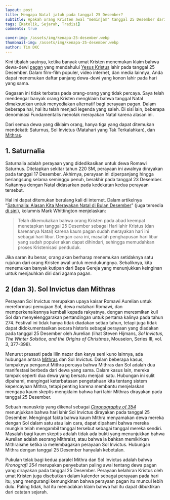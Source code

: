 ```yaml
---
layout: post
title: Mengapa Natal jatuh pada tanggal 25 Desember?
subtitle: Apakah orang Kristen awal "meminjam" tanggal 25 Desember dari orang kafir? Semoga berhasil membuktikannya.
tags: [Katolik, Sejarah, Tradisi]
comments: true

cover-img: /assets/img/kenapa-25-desember.webp
thumbnail-img: /assets/img/kenapa-25-desember.webp
author: Tim DKC
---
```



Kini tibalah saatnya, ketika banyak umat Kristen menemukan klaim bahwa dewa-dewi [pagan](https://www-catholic-com.translate.goog/tract/is-catholicism-pagan?_x_tr_sl=en&_x_tr_tl=id&_x_tr_hl=en&_x_tr_pto=wapp) yang mendahului [Yesus Kristus](https://www-catholic-com.translate.goog/encyclopedia/jesus-christ?_x_tr_sl=en&_x_tr_tl=id&_x_tr_hl=en&_x_tr_pto=wapp) lahir pada tanggal 25 Desember. Dalam film-film populer, video internet, dan media lainnya, Anda dapat menemukan daftar panjang dewa-dewi yang konon lahir pada hari yang sama.

Gagasan ini tidak terbatas pada orang-orang yang tidak percaya. Saya telah mendengar banyak orang Kristen mengklaim bahwa tanggal Natal dimaksudkan untuk menyediakan alternatif bagi perayaan pagan. Dalam beberapa hal, hal itu telah menjadi legenda yang saleh. Di sisi lain, beberapa denominasi Fundamentalis menolak merayakan Natal karena alasan ini.

Dari semua dewa yang diklaim orang, hanya tiga yang dapat ditemukan mendekati: Saturnus, Sol Invictus (Matahari yang Tak Terkalahkan), dan [Mithras](https://www-catholic-com.translate.goog/magazine/print-edition/exposing-the-mithras-myth?_x_tr_sl=en&_x_tr_tl=id&_x_tr_hl=en&_x_tr_pto=wapp).

1\. Saturnalia
--------------

Saturnalia adalah perayaan yang didedikasikan untuk dewa Romawi Saturnus. Ditetapkan sekitar tahun 220 SM, perayaan ini awalnya dirayakan pada tanggal 17 Desember. Akhirnya, perayaan ini diperpanjang hingga berlangsung selama seminggu penuh, berakhir pada tanggal 23 Desember. Kaitannya dengan Natal didasarkan pada kedekatan kedua perayaan tersebut.

Hal ini dapat ditemukan berulang kali di internet. Dalam artikelnya “[Saturnalia: Alasan Kita Merayakan Natal di Bulan Desember](https://translate.google.com/website?sl=en&tl=id&hl=en&client=webapp&u=http://web.archive.org/web/20120426224842/http://voices.yahoo.com/saturnalia-reason-we-celebrate-christmas-december-11973.html?cat%3D37)” (juga tersedia [di sini](https://translate.google.com/website?sl=en&tl=id&hl=en&client=webapp&u=https://www.stepbystep.com/Saturnalia-The-Reason-We-Celebrate-Christmas-in-December-135883/)), kolumnis Mark Whittington menjelaskan:

> Telah dikemukakan bahwa orang Kristen pada abad keempat menetapkan tanggal 25 Desember sebagai Hari lahir Kristus (dan karenanya Natal) karena kaum pagan sudah merayakan hari ini sebagai hari libur. Dengan cara ini, masalah penghapusan hari libur yang sudah populer akan dapat dihindari, sehingga memudahkan proses Kristenisasi penduduk.

Jika saran itu benar, orang akan berharap menemukan setidaknya satu rujukan dari orang Kristen awal untuk mendukungnya. Sebaliknya, kita menemukan banyak kutipan dari Bapa Gereja yang menunjukkan keinginan untuk menjauhkan diri dari agama pagan.

2 (dan 3). Sol Invictus dan Mithras
-----------------------------------

Perayaan Sol Invictus merupakan upaya kaisar Romawi Aurelian untuk mereformasi pemujaan Sol, dewa matahari Romawi, dan memperkenalkannya kembali kepada rakyatnya, dengan meresmikan kuil Sol dan menyelenggarakan pertandingan untuk pertama kalinya pada tahun 274. Festival ini tidak hanya tidak diadakan setiap tahun, tetapi juga tidak dapat didokumentasikan secara historis sebagai perayaan yang diadakan pada tanggal 25 Desember oleh Aurelian (lihat Steven Hijmans, _Sol Invictus, The Winter Solstice, and the Origins of Christmas_, Mouseion, Series III, vol. 3, 377-398).

Menurut prasasti pada lilin nazar dan karya seni kuno lainnya, ada hubungan antara [Mithras](https://www-catholic-com.translate.goog/magazine/print-edition/exposing-the-mithras-myth?_x_tr_sl=en&_x_tr_tl=id&_x_tr_hl=en&_x_tr_pto=wapp) dan Sol Invictus. Dalam beberapa kasus, tampaknya penganut Mithra percaya bahwa Mithras dan Sol adalah dua manifestasi berbeda dari dewa yang sama. Dalam kasus lain, mereka tampak seperti dua dewa yang bersatu menjadi satu. Hubungan ini sulit dipahami, mengingat keterbatasan pengetahuan kita tentang sistem kepercayaan Mithra, tetapi penting karena membantu menjelaskan mengapa kaum skeptis mengklaim bahwa hari lahir Mithras dirayakan pada tanggal 25 Desember.

Sebuah manuskrip yang dikenal sebagai [_Chronography of 354_](https://translate.google.com/website?sl=en&tl=id&hl=en&client=webapp&u=http://www.tertullian.org/fathers/chronography_of_354_00_eintro.htm) menunjukkan bahwa hari lahir Sol Invictus dirayakan pada tanggal 25 Desember. Mengingat fakta bahwa kaum Mithra menyamakan dewa mereka dengan Sol dalam satu atau lain cara, dapat dipahami bahwa mereka mungkin telah mengambil tanggal tersebut sebagai tanggal mereka sendiri. Masalah bagi kaum skeptis adalah tidak ada bukti yang menunjukkan bahwa Aurelian adalah seorang Mithraist, atau bahwa ia bahkan memikirkan Mithraisme ketika ia melembagakan perayaan Sol Invictus. Hubungan Mithra dengan tanggal 25 Desember hanyalah kebetulan.

Pukulan telak bagi kedua paralel Mithra dan Sol Invictus adalah bahwa _Kronografi 354_ merupakan penyebutan paling awal tentang dewa pagan yang dirayakan pada tanggal 25 Desember. Perayaan kelahiran Kristus oleh umat Kristen juga disebutkan dalam kalender sebagai perayaan pada hari itu, yang mengurangi kemungkinan bahwa perayaan pagan itu muncul lebih dulu. Paling tidak, hal itu meniadakan klaim bahwa hal itu dapat dibuktikan dari catatan sejarah.